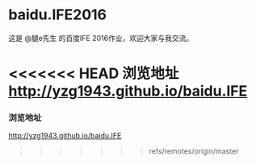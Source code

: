 #  baidu.IFE2016
这是 @腿e先生 的百度IFE 2016作业，欢迎大家与我交流。

<<<<<<< HEAD
浏览地址
http://yzg1943.github.io/baidu.IFE
=======
### 浏览地址
http://yzg1943.github.io/baidu.IFE

>>>>>>> refs/remotes/origin/master
